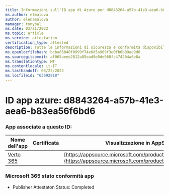 ```yaml
---
title: Informazioni sull'ID app di Azure per d8843264-a57b-41e3-aea6-b83ea56f6bd6
ms.author: elmalova
author: elenamalova
manager: tonybal
ms.date: 03/21/2022
ms.topic: article
ms.service: attestation
certification_type: attested
description: Tutte le informazioni di sicurezza e conformità disponibili per d8843264-a57b-41e3-aea6-b83ea56f6bd6.
ms.openlocfilehash: bcba86040f0999f74e6d5a909f3e0fb0b09ae9d8
ms.sourcegitcommit: af065aeee2812a85ead9e0de968fc474204a6e8a
ms.translationtype: MT
ms.contentlocale: it-IT
ms.lasthandoff: 03/22/2022
ms.locfileid: "63692818"
---
```

# <a name="azure-app-id-d8843264-a57b-41e3-aea6-b83ea56f6bd6"></a>ID app azure: d8843264-a57b-41e3-aea6-b83ea56f6bd6


### <a name="apps-associated-with-this-id"></a>App associate a questo ID:
| **Nome dell'app** | **Certificata** | **Visualizzazione in AppSource** |
|--------------|---------------|-----------------------|
| [Verto 365](../forward/WA200003230.md) |  | [https://appsource.microsoft.com/product/office/WA200003230](https://appsource.microsoft.com/product/office/WA200003230) |

### <a name="microsoft-365-app-compliance-status"></a>Microsoft 365 stato conformità app
- Publisher Attestaton Status: Completed
